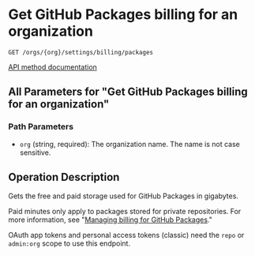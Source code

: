# Get GitHub Packages billing for an organization

`GET /orgs/{org}/settings/billing/packages`

[API method documentation](https://docs.github.com/rest/billing/billing#get-github-packages-billing-for-an-organization)

## All Parameters for "Get GitHub Packages billing for an organization"

### Path Parameters

- `org` (string, required): The organization name. The name is not case sensitive.

## Operation Description

Gets the free and paid storage used for GitHub Packages in gigabytes.

Paid minutes only apply to packages stored for private repositories. For more information, see "[Managing billing for GitHub Packages](https://docs.github.com/github/setting-up-and-managing-billing-and-payments-on-github/managing-billing-for-github-packages)."

OAuth app tokens and personal access tokens (classic) need the `repo` or `admin:org` scope to use this endpoint.
